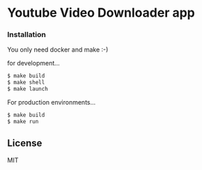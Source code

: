 # Youtube Video Downloader app

### Installation

You only need docker and make :-)

for development...

```sh
$ make build
$ make shell
$ make launch
```

For production environments...

```sh
$ make build
$ make run
```



License
----

MIT
